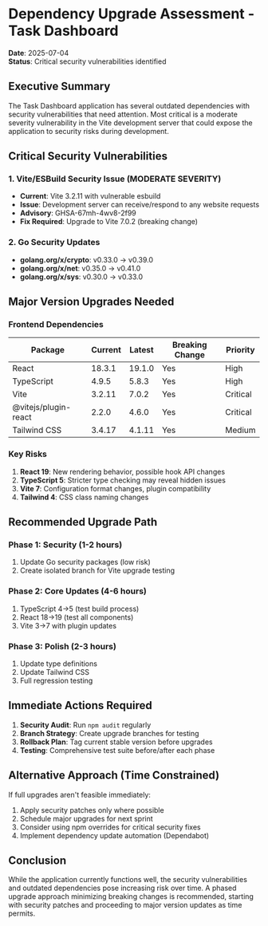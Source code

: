 # Dependency Upgrade Assessment - Task Dashboard

**Date**: 2025-07-04  
**Status**: Critical security vulnerabilities identified  

## Executive Summary

The Task Dashboard application has several outdated dependencies with security vulnerabilities that need attention. Most critical is a moderate severity vulnerability in the Vite development server that could expose the application to security risks during development.

## Critical Security Vulnerabilities

### 1. Vite/ESBuild Security Issue (MODERATE SEVERITY)
- **Current**: Vite 3.2.11 with vulnerable esbuild
- **Issue**: Development server can receive/respond to any website requests
- **Advisory**: GHSA-67mh-4wv8-2f99
- **Fix Required**: Upgrade to Vite 7.0.2 (breaking change)

### 2. Go Security Updates
- **golang.org/x/crypto**: v0.33.0 → v0.39.0
- **golang.org/x/net**: v0.35.0 → v0.41.0  
- **golang.org/x/sys**: v0.30.0 → v0.33.0

## Major Version Upgrades Needed

### Frontend Dependencies
| Package | Current | Latest | Breaking Change | Priority |
|---------|---------|--------|-----------------|----------|
| React | 18.3.1 | 19.1.0 | Yes | High |
| TypeScript | 4.9.5 | 5.8.3 | Yes | High |
| Vite | 3.2.11 | 7.0.2 | Yes | Critical |
| @vitejs/plugin-react | 2.2.0 | 4.6.0 | Yes | Critical |
| Tailwind CSS | 3.4.17 | 4.1.11 | Yes | Medium |

### Key Risks
1. **React 19**: New rendering behavior, possible hook API changes
2. **TypeScript 5**: Stricter type checking may reveal hidden issues
3. **Vite 7**: Configuration format changes, plugin compatibility
4. **Tailwind 4**: CSS class naming changes

## Recommended Upgrade Path

### Phase 1: Security (1-2 hours)
1. Update Go security packages (low risk)
2. Create isolated branch for Vite upgrade testing

### Phase 2: Core Updates (4-6 hours)
1. TypeScript 4→5 (test build process)
2. React 18→19 (test all components)
3. Vite 3→7 with plugin updates

### Phase 3: Polish (2-3 hours)
1. Update type definitions
2. Update Tailwind CSS
3. Full regression testing

## Immediate Actions Required

1. **Security Audit**: Run `npm audit` regularly
2. **Branch Strategy**: Create upgrade branches for testing
3. **Rollback Plan**: Tag current stable version before upgrades
4. **Testing**: Comprehensive test suite before/after each phase

## Alternative Approach (Time Constrained)

If full upgrades aren't feasible immediately:
1. Apply security patches only where possible
2. Schedule major upgrades for next sprint
3. Consider using npm overrides for critical security fixes
4. Implement dependency update automation (Dependabot)

## Conclusion

While the application currently functions well, the security vulnerabilities and outdated dependencies pose increasing risk over time. A phased upgrade approach minimizing breaking changes is recommended, starting with security patches and proceeding to major version updates as time permits.